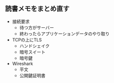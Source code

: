 ## 読書メモをまとめ直す

- 接続要求
  - 待つ方がサーバー
  - 終わったらアプリケーションデータのやり取り
- TCPの上にTLS
  - ハンドシェイク
  - 暗号スイート
  - 暗号鍵
- Wireshark
  - 平文
  - 公開鍵証明書
  
